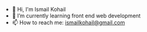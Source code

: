 
- 👋 Hi, I'm Ismail Kohail
- 🌱 I’m currently learning front end web development
- 📫 How to reach me: ismailkohail@gmail.com

<!--
**ismailkohail/ismailkohail** is a ✨ _special_ ✨ repository because its `README.md` (this file) appears on your GitHub profile.
-->
